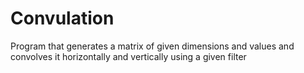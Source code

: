 # Convulation
Program that generates a matrix of given dimensions and values and convolves it horizontally and vertically using a given filter 
